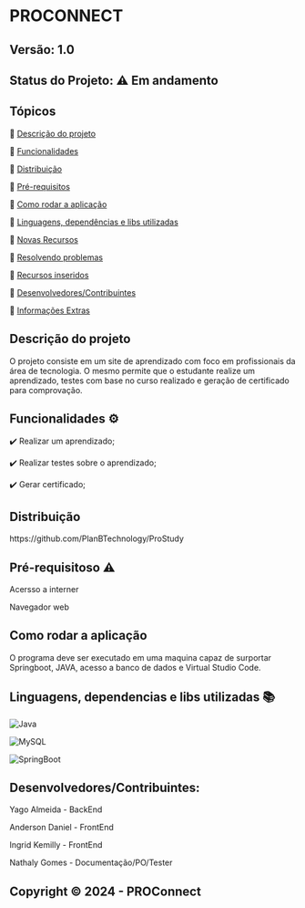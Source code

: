 # PROCONNECT
## Versão: 1.0 
## Status do Projeto: ⚠️ Em andamento

## Tópicos

🔹 <a href = "#Descrição" >Descrição do projeto </a>

🔹 <a href = "#Funcionalidade">Funcionalidades </a>

🔹 <a href = "#Distribuição">Distribuição</a>

🔹 <a href = "#Pré-requisitos">Pré-requisitos</a>

🔹 <a href = "#Como rodar a aplicação">Como rodar a aplicação</a>

🔹 <a href = "#Linguagens, dependências e libs utilizadas">Linguagens, dependências e libs utilizadas</a>

🔹 <a href = "#">Novas Recursos</a>

🔹 <a href = "#Resolvendo Problemas">Resolvendo problemas</a>

🔹 <a href = "#Recursos de inseridos">Recursos inseridos </a>

🔹 <a href = "#Desenvolvedores/Contribuintes:">Desenvolvedores/Contribuintes</a>

🔹 <a href = "#Informações Extras">Informações Extras</a>

<h2 id = "Descrição">Descrição do projeto</h2>
O projeto consiste em um site de aprendizado com foco em profissionais da área de tecnologia. 
O mesmo permite que o estudante realize um aprendizado, testes com base no curso realizado e geração de certificado para comprovação.

<h2 id = "Funcionalidade">Funcionalidades ⚙️</h2> 
✔️ Realizar um aprendizado;

✔️ Realizar testes sobre o aprendizado;

✔️ Gerar certificado; 

<h2 id = "Distribuição">Distribuição</h2>
https://github.com/PlanBTechnology/ProStudy

<h2 id = "Pré-requisitos">Pré-requisitoso ⚠️ </h2>    
<p>Acersso a interner</p>
<p>Navegador web</p>

<h2 id = "Como rodar a aplicação">Como rodar a aplicação</h2>  
<p>O programa deve ser executado em uma maquina capaz de surportar Springboot, JAVA, acesso a banco de dados e Virtual Studio Code.</p>

<h2 id = "Linguagens, dependencias e libs utilizadas"> Linguagens, dependencias e libs utilizadas 📚</h2> 

![Java](https://img.shields.io/badge/Java-ED8B00?style=for-the-badge&logo=java&logoColor=white)

![MySQL](	https://img.shields.io/badge/MySQL-00000F?style=for-the-badge&logo=mysql&logoColor=white)

![SpringBoot]( https://img.shields.io/badge/Spring_Boot-F2F4F9?style=for-the-badge&logo=spring-boot)


<h2 id = "Desenvolvedores/Contribuintes:">Desenvolvedores/Contribuintes:</h2> 
<p>Yago Almeida - BackEnd</p>
<p>Anderson Daniel - FrontEnd</p>
<p>Ingrid Kemilly - FrontEnd</p>
<p>Nathaly Gomes - Documentação/PO/Tester</p>


## Copyright ©️ 2024 - PROConnect
